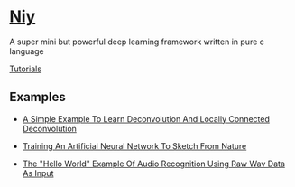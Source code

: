 [Niy](https://github.com/microic/niy)
====
A super mini but powerful deep learning framework written in pure c language

[Tutorials](https://github.com/microic/niy)

Examples
----
* [A Simple Example To Learn Deconvolution And Locally Connected Deconvolution](https://github.com/microic/niy/tree/master/examples/girl_and_sunflower)

* [Training An Artificial Neural Network To Sketch From Nature](https://github.com/microic/niy/tree/master/examples/sketch_from_nature)

* [The "Hello World" Example Of Audio Recognition Using Raw Wav Data As Input](https://github.com/microic/niy/tree/master/examples/speech_commands)
